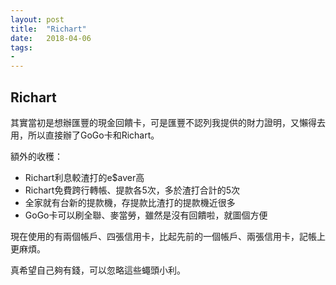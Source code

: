 ```yaml
---
layout: post
title:  "Richart"
date:   2018-04-06
tags:
-
---
```

## Richart

其實當初是想辦匯豐的現金回饋卡，可是匯豐不認列我提供的財力證明，又懶得去用，所以直接辦了GoGo卡和Richart。

額外的收穫：
 - Richart利息較渣打的e$aver高
 - Richart免費跨行轉帳、提款各5次，多於渣打合計的5次
 - 全家就有台新的提款機，存提款比渣打的提款機近很多
 - GoGo卡可以刷全聯、麥當勞，雖然是沒有回饋啦，就圖個方便

現在使用的有兩個帳戶、四張信用卡，比起先前的一個帳戶、兩張信用卡，記帳上更麻煩。

真希望自己夠有錢，可以忽略這些蠅頭小利。